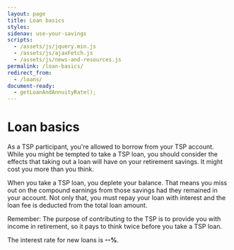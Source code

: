 ```yaml
---
layout: page
title: Loan basics
styles:
sidenav: use-your-savings
scripts:
  - /assets/js/jquery.min.js
  - /assets/js/ajaxFetch.js
  - /assets/js/news-and-resources.js
permalink: /loan-basics/
redirect_from:
  - /loans/
document-ready:
  - getLoanAndAnnuityRate();
---
```


# Loan basics

As a TSP participant, you're allowed to borrow from your TSP account. While you might be tempted to take a TSP loan, you should consider the effects that taking out a loan will have on your retirement savings. It might cost you more than you think.

When you take a TSP loan, you deplete your balance. That means you miss out on the compound earnings from those savings had they remained in your account. Not only that, you must repay your loan with interest and the loan fee is deducted from the total loan amount.

Remember: The purpose of contributing to the TSP is to provide you with income in retirement, so it pays to think twice before you take a TSP loan.

<p>The interest rate for new loans is <strong><span id="loan-rate">--%</span></strong>.</p>

<!-- CONTENT END -->
